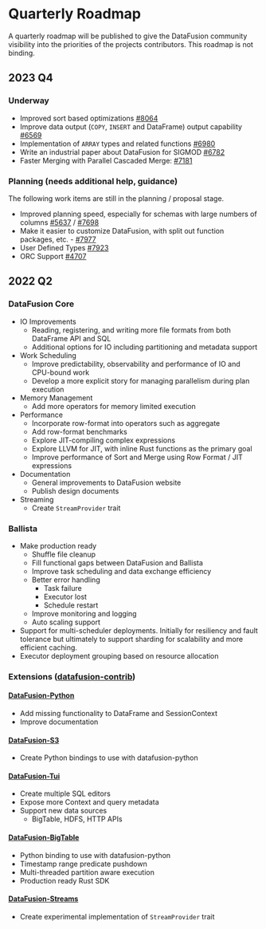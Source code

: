 <!---
  Licensed to the Apache Software Foundation (ASF) under one
  or more contributor license agreements.  See the NOTICE file
  distributed with this work for additional information
  regarding copyright ownership.  The ASF licenses this file
  to you under the Apache License, Version 2.0 (the
  "License"); you may not use this file except in compliance
  with the License.  You may obtain a copy of the License at

    http://www.apache.org/licenses/LICENSE-2.0

  Unless required by applicable law or agreed to in writing,
  software distributed under the License is distributed on an
  "AS IS" BASIS, WITHOUT WARRANTIES OR CONDITIONS OF ANY
  KIND, either express or implied.  See the License for the
  specific language governing permissions and limitations
  under the License.
-->

# Quarterly Roadmap

A quarterly roadmap will be published to give the DataFusion community visibility into the priorities of the projects contributors. This roadmap is not binding.

## 2023 Q4

### Underway

- Improved sort based optimizations [#8064](https://github.com/apache/arrow-datafusion/issues/8064)
- Improve data output (`COPY`, `INSERT` and DataFrame) output capability [#6569](https://github.com/apache/arrow-datafusion/issues/6569)
- Implementation of `ARRAY` types and related functions [#6980](https://github.com/apache/arrow-datafusion/issues/6980)
- Write an industrial paper about DataFusion for SIGMOD [#6782](https://github.com/apache/arrow-datafusion/issues/6782)
- Faster Merging with Parallel Cascaded Merge: [#7181](https://github.com/apache/arrow-datafusion/issues/7181)

### Planning (needs additional help, guidance)

The following work items are still in the planning / proposal stage.

- Improved planning speed, especially for schemas with large numbers of columns [#5637](https://github.com/apache/arrow-datafusion/issues/5637) / [#7698](https://github.com/apache/arrow-datafusion/issues/7698)
- Make it easier to customize DataFusion, with split out function packages, etc. - [#7977](https://github.com/apache/arrow-datafusion/issues/7977)
- User Defined Types [#7923](https://github.com/apache/arrow-datafusion/issues/7923)
- ORC Support [#4707](https://github.com/apache/arrow-datafusion/issues/4707)

## 2022 Q2

### DataFusion Core

- IO Improvements
  - Reading, registering, and writing more file formats from both DataFrame API and SQL
  - Additional options for IO including partitioning and metadata support
- Work Scheduling
  - Improve predictability, observability and performance of IO and CPU-bound work
  - Develop a more explicit story for managing parallelism during plan execution
- Memory Management
  - Add more operators for memory limited execution
- Performance
  - Incorporate row-format into operators such as aggregate
  - Add row-format benchmarks
  - Explore JIT-compiling complex expressions
  - Explore LLVM for JIT, with inline Rust functions as the primary goal
  - Improve performance of Sort and Merge using Row Format / JIT expressions
- Documentation
  - General improvements to DataFusion website
  - Publish design documents
- Streaming
  - Create `StreamProvider` trait

### Ballista

- Make production ready
  - Shuffle file cleanup
  - Fill functional gaps between DataFusion and Ballista
  - Improve task scheduling and data exchange efficiency
  - Better error handling
    - Task failure
    - Executor lost
    - Schedule restart
  - Improve monitoring and logging
  - Auto scaling support
- Support for multi-scheduler deployments. Initially for resiliency and fault tolerance but ultimately to support sharding for scalability and more efficient caching.
- Executor deployment grouping based on resource allocation

### Extensions ([datafusion-contrib](https://github.com/datafusion-contrib))

#### [DataFusion-Python](https://github.com/datafusion-contrib/datafusion-python)

- Add missing functionality to DataFrame and SessionContext
- Improve documentation

#### [DataFusion-S3](https://github.com/datafusion-contrib/datafusion-objectstore-s3)

- Create Python bindings to use with datafusion-python

#### [DataFusion-Tui](https://github.com/datafusion-contrib/datafusion-tui)

- Create multiple SQL editors
- Expose more Context and query metadata
- Support new data sources
  - BigTable, HDFS, HTTP APIs

#### [DataFusion-BigTable](https://github.com/datafusion-contrib/datafusion-bigtable)

- Python binding to use with datafusion-python
- Timestamp range predicate pushdown
- Multi-threaded partition aware execution
- Production ready Rust SDK

#### [DataFusion-Streams](https://github.com/datafusion-contrib/datafusion-streams)

- Create experimental implementation of `StreamProvider` trait
